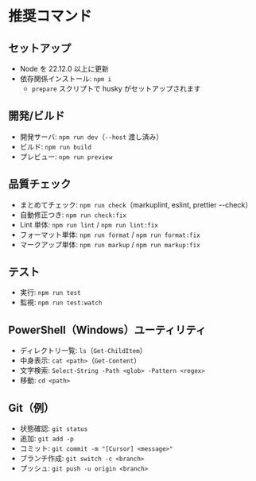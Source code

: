 # 推奨コマンド

## セットアップ

- Node を 22.12.0 以上に更新
- 依存関係インストール: `npm i`
  - `prepare` スクリプトで husky がセットアップされます

## 開発/ビルド

- 開発サーバ: `npm run dev`（`--host` 渡し済み）
- ビルド: `npm run build`
- プレビュー: `npm run preview`

## 品質チェック

- まとめてチェック: `npm run check`（markuplint, eslint, prettier --check）
- 自動修正つき: `npm run check:fix`
- Lint 単体: `npm run lint` / `npm run lint:fix`
- フォーマット単体: `npm run format` / `npm run format:fix`
- マークアップ単体: `npm run markup` / `npm run markup:fix`

## テスト

- 実行: `npm run test`
- 監視: `npm run test:watch`

## PowerShell（Windows）ユーティリティ

- ディレクトリ一覧: `ls`（`Get-ChildItem`）
- 中身表示: `cat <path>`（`Get-Content`）
- 文字検索: `Select-String -Path <glob> -Pattern <regex>`
- 移動: `cd <path>`

## Git（例）

- 状態確認: `git status`
- 追加: `git add -p`
- コミット: `git commit -m "[Cursor] <message>"`
- ブランチ作成: `git switch -c <branch>`
- プッシュ: `git push -u origin <branch>`
